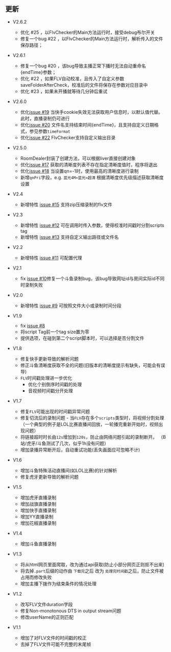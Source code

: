 ## 更新
+ V2.6.2
    * 优化 #25 ，以FlvChecker的Main方法运行时，接受debug布尔开关
    * 修复一个bug #22 ，以FlvChecker的Main方法运行时，解析传入的文件保存路径；
+ V2.6.1
    * 修复一个bug #20 ，该bug导致主播正常下播时无法自动重命名{endTime}参数；
    * 优化 #22 ，如果FLV自动校准，且传入了自定义参数saveFolderAfterCheck，校准后的文件将保存在参数对应目录中
    * 优化 #23 ，如果未开播就等待几分钟后重试
+ V2.6.0
    * 优化[issue #19](https://github.com/nICEnnnnnnnLee/BilibiliLiveRecorder/issues/19) 当快手cookie失效无法获取用户信息时，以默认值代替。此时，直播录制仍可进行
    * 优化[issue #20](https://github.com/nICEnnnnnnnLee/BilibiliLiveRecorder/issues/20) 文件名支持结束时间{endTime}，且支持自定义日期格式，参见参数`timeFormat`
	* 优化[issue #22](https://github.com/nICEnnnnnnnLee/BilibiliLiveRecorder/issues/22) FlvChecker支持自定义输出目录
+ V2.5.0
    * RoomDealer封装了创建方法，可以根据liver直接创建对象
    * 优化[issue #17](https://github.com/nICEnnnnnnnLee/BilibiliLiveRecorder/issues/17) 获取的清晰度列表不存在指定清晰度值时，程序将退出
    * 优化[issue #18](https://github.com/nICEnnnnnnnLee/BilibiliLiveRecorder/issues/18) 当设置qn=-1时，使用最高的清晰度进行录制
    * 新增`qnPri`字段，e.g. `蓝光4M>蓝光>超清` 根据清晰度优先级描述获取清晰度设置
+ V2.4
	* 新增特性 [issue #15](https://github.com/nICEnnnnnnnLee/BilibiliLiveRecorder/issues/15) 支持zip压缩录制的flv文件
+ V2.3
	* 新增特性 [issue #12](https://github.com/nICEnnnnnnnLee/BilibiliLiveRecorder/issues/12) 可在调用时传入参数，使得校准时间戳时分割scripts tag
	* 新增特性 [issue #13](https://github.com/nICEnnnnnnnLee/BilibiliLiveRecorder/issues/13) 支持自定义输出路径或文件名
+ V2.2
	* 新增特性 [issue #11](https://github.com/nICEnnnnnnnLee/BilibiliLiveRecorder/issues/11) 可配置代理
+ V2.1
	* fix [issue #10](https://github.com/nICEnnnnnnnLee/BilibiliLiveRecorder/issues/10)修复一个斗鱼录制bug，该bug导致网址id与房间实际id不同时录制失败
+ V2.0
    * 新增特性 [issue #9](https://github.com/nICEnnnnnnnLee/BilibiliLiveRecorder/issues/9) 可按照文件大小或录制时间分段
+ V1.9
    * fix [issue #8](https://github.com/nICEnnnnnnnLee/BilibiliLiveRecorder/issues/8)
	* 将script Tag前一个tag size置为零
    * 提供选项，在碰到第二个script脚本时，可以选择是否分割文件
+ V1.8 
    * 修复快手更新导致的解析问题  
    * 修正斗鱼清晰度获取不全的问题(旧版本的清晰度提示有缺失，可能会有误导)  
    * `FLV`时间戳处理进一步优化  
        * 优化个别倒序时间戳的处理  
        * 音视频时间戳分开处理  
+ V1.7
    * 修复`FLV`可能出现的时间戳异常问题
    * 修复切流后的录制问题 - 当`FLV`存在多个`scripts`类型时，将视频分割处理
    （一个典型的例子是LOL比赛直播间回放，一轮播完重新开始时，视频出现问题）
    * 将链接超时时长由`12s`增加到`120s`，防止由网络问题引起的录制断开。
    （B站/虎牙/斗鱼测试了几次，似乎1h没有问题）
    * 增加录播异常断开后，自动重试功能(丢失画面应可忽略不计)
+ V1.6
    * 增加斗鱼特殊活动直播间(如LOL比赛)的针对解析
    * 修复虎牙更新导致的解析问题
+ V1.5
    * 增加虎牙直播录制
    * 增加战旗直播录制
    * 增加快手直播录制
    * 增加YY直播录制
    * 增加花椒直播录制
+ V1.4
    * 增加斗鱼直播录制
+ V1.3
    * 将从html网页里面爬取，改为通过api获取(防止小部分网页正则抠不出来)
    * 将去掉`.part`后缀的动作由 `下载完`之后 改为 `处理完时间戳`之后，防止文件被占用而修改失败
    * 增加主播下拨作为结束条件的情况处理

+ V1.2  
    * 改写FLV文件duration字段
    * 修复Non-monotonous DTS in output stream问题
    * 修改userName的正则匹配
    
+ V1.1      
    * 增加了对FLV文件的时间戳的校正
    * 去掉了FLV文件可能不完整的末尾帧